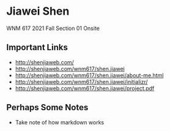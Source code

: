 # Jiawei Shen
WNM 617 2021 Fall Section 01 Onsite

## Important Links

- http://shenjiaweb.com/
- http://shenjiaweb.com/wnm617/shen.jiawei
- http://shenjiaweb.com/wnm617/shen.jiawei/about-me.html
- http://shenjiaweb.com/wnm617/shen.jiawei/initializr/
- http://shenjiaweb.com/wnm617/shen.jiawei/project.pdf

## Perhaps Some Notes

- Take note of how markdown works
